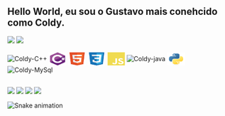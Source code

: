 ## Hello World, eu sou o Gustavo mais conehcido como Coldy.
<div>

  <img height="180em" src="https://github-readme-stats.vercel.app/api?username=Coldy969&show_icons=true&theme=tokyonight&include_all_commits=true&count_private=true">
  <img height="180em" src="https://github-readme-stats.vercel.app/api/top-langs/?username=Coldy969&layout=compact&langs_count=7&theme=tokyonight">
  
</div>
<div style="display: inline_block"><br>
  <img align="center" alt="Coldy-C++" height="30" width="40" src="https://cdn.jsdelivr.net/gh/devicons/devicon/icons/cplusplus/cplusplus-original.svg">
  <img align="center" alt="Coldy-Csharp" height="30" width="40" src="https://raw.githubusercontent.com/devicons/devicon/master/icons/csharp/csharp-original.svg">
  <img align="center" alt="Coldy-HTML" height="30" width="40" src="https://raw.githubusercontent.com/devicons/devicon/master/icons/html5/html5-original.svg">
  <img align="center" alt="Coldy-CSS" height="30" width="40" src="https://raw.githubusercontent.com/devicons/devicon/master/icons/css3/css3-original.svg">
  <img align="center" alt="Coldy-Js" height="30" width="40" src="https://raw.githubusercontent.com/devicons/devicon/master/icons/javascript/javascript-plain.svg">
  <img align="center" alt="Coldy-java" height="40" width="40" src="https://cdn.jsdelivr.net/gh/devicons/devicon/icons/java/java-original-wordmark.svg">
  <img align="center" alt="Coldy-Python" height="30" width="40" src="https://raw.githubusercontent.com/devicons/devicon/master/icons/python/python-original.svg">
  <img align="center" alt="Coldy-MySql" height="40" width="40" src="https://cdn.jsdelivr.net/gh/devicons/devicon/icons/mysql/mysql-original-wordmark.svg">
</div>
  
  ##
 
<div > 
  <a href="https://www.instagram.com/gustavo_almeid6231" target="_blank"><img src="https://cdn.icon-icons.com/icons2/836/PNG/512/Instagram_icon-icons.com_66804.png" target="_blank" width="27"></a>
 <a href="https://discord.gg/e2m9xSppce" target="_blank"><img src="https://cdn.icon-icons.com/icons2/1476/PNG/512/discord_101785.png" target="_blank" width="27"></a> 
  <a href = "mailto:gustavoalmeida6231@gmail.com"><img src="https://cdn.icon-icons.com/icons2/2631/PNG/512/gmail_new_logo_icon_159149.png" target="_blank" width="27"></a>
  <a href="" target="_blank"><img src="https://cdn.icon-icons.com/icons2/805/PNG/512/linkedin_icon-icons.com_65929.png" target="_blank" width="27"></a> 
 
  ![Snake animation](https://github.com/Coldy969/Coldy-969/blob/output/github-contribution-grid-snake.svg)
 
</div>
